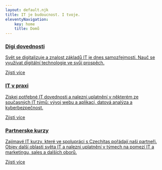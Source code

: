 ```yaml
---
layout: default.njk
title: IT je budoucnost. I tvoje.
eleventyNavigation: 
    key: home
    title: Domů
---
```


<div class="w-dyn-list"><div role="list" class="collection-list-6 overflow w-dyn-items">
    <div role="listitem" class="w-dyn-item"><a href="/digitalni-dovednosti" class="varianty-block hp w-inline-block">
        <div class="varianty-content-block"><h3 class="heading-70">Digi dovednosti</h3></div>
        <div class="varianty-content-block feature"><p>Svět se digitalizuje a znalost základů IT je dnes samozřejmostí. Nauč se využívat digitální technologie ve svůj prospěch.</p></div>
        <div class="varianty-content-block feature with-button"><div class="button in-bubble">Zjisti více</div></div></a>
    </div>
    <div role="listitem" class="w-dyn-item"><a href="/it-v-praxi/" class="varianty-block hp w-inline-block">
        <div class="varianty-content-block"><h3 class="heading-70">IT v praxi</h3></div>
        <div class="varianty-content-block feature"><p>Získej potřebné IT dovednosti a nalezni uplatnění v některém ze současných IT týmů: vývoj webu a aplikací, datová analýza a kyberbezpečnost.</p></div>
        <div class="varianty-content-block feature with-button"><div class="button in-bubble">Zjisti více</div></div></a>
    </div>
    <div role="listitem" class="w-dyn-item"><a href="/partnerske-kurzy/" class="varianty-block hp w-inline-block">
        <div class="varianty-content-block"><h3 class="heading-70">Partnerske kurzy</h3></div>
        <div class="varianty-content-block feature"><p>Zajímavé IT kurzy, které ve spolupráci s Czechitas pořádají naši partneři. Objev další oblasti světa IT a nalezni uplatnění v týmech na pomezí IT a marketingu, sales a dalších oborů.</p></div>
        <div class="varianty-content-block feature with-button"><div class="button in-bubble">Zjisti více</div></div></a>
    </div>
</div></div>
